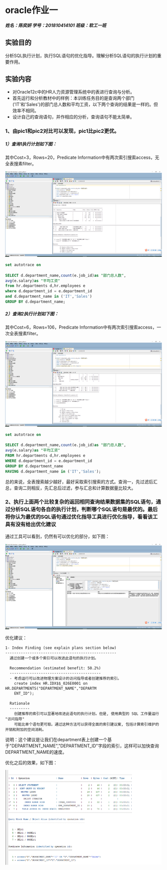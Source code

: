 # oracle作业一

##### 姓名：陈奕妍       										学号：201810414101 										班级：软工一班 

## 实验目的

分析SQL执行计划，执行SQL语句的优化指导。理解分析SQL语句的执行计划的重要作用。
## 实验内容
* 对Oracle12c中的HR人力资源管理系统中的表进行查询与分析。
* 首先运行和分析教材中的样例：本训练任务目的是查询两个部门('IT'和'Sales')的部门总人数和平均工资，以下两个查询的结果是一样的。但效率不相同。
* 设计自己的查询语句，并作相应的分析，查询语句不能太简单。

### 1、由pic1和pic2对比可以发现，pic1比pic2更优。

##### 1）查询1执行计划如下图：

其中Cost=3，Rows=20，Predicate Information中有两次索引搜索access，无全表搜素filter。

![pic1](.\pic1.png)



```sql
set autotrace on

SELECT d.department_name,count(e.job_id)as "部门总人数",
avg(e.salary)as "平均工资"
from hr.departments d,hr.employees e
where d.department_id = e.department_id
and d.department_name in ('IT','Sales')
GROUP BY d.department_name;
```

##### 2）查询2执行计划如下图：

其中Cost=6，Rows=106，Predicate Information中有两次索引搜索access，一次全表搜素filter。

![pic2](.\pic2.png)

```sql
set autotrace on

SELECT d.department_name,count(e.job_id)as "部门总人数",
avg(e.salary)as "平均工资"
FROM hr.departments d,hr.employees e
WHERE d.department_id = e.department_id
GROUP BY d.department_name
HAVING d.department_name in ('IT','Sales');
```

总的来说，全表搜索越少越好，最好采取索引搜索的方式。查询一，先过滤后汇总，查询二则相反，先汇总后过滤，参与汇总和计算数据量比较大。



### 2、执行上面两个比较复杂的返回相同查询结果数据集的SQL语句，通过分析SQL语句各自的执行计划，判断哪个SQL语句是最优的。最后将你认为最优的SQL语句通过优化指导工具进行优化指导，看看该工具有没有给出优化建议

通过工具可以看到，仍然有可以优化的部分，如下图：

![pic3](.\pic3.png)

优化建议：

```
1- Index Finding (see explain plans section below)
--------------------------------------------------
  通过创建一个或多个索引可以改进此语句的执行计划。

  Recommendation (estimated benefit: 50.2%)
  -----------------------------------------
  - 考虑运行可以改进物理方案设计的访问指导或者创建推荐的索引。
    create index HR.IDX$$_026E0001 on HR.DEPARTMENTS("DEPARTMENT_NAME","DEPARTM
    ENT_ID");

  Rationale
  ---------
    创建推荐的索引可以显著地改进此语句的执行计划。但是, 使用典型的 SQL 工作量运行 "访问指导"
    可能比单个语句更可取。通过这种方法可以获得全面的索引建议案, 包括计算索引维护的开销和附加的空间消耗。

```

说明：这个建议是让我们在department表上创建一个基于"DEPARTMENT_NAME","DEPARTMENT_ID"字段的索引，这样可以加快查询DEPARTMENT_NAME的速度。

优化之后的效果，如下图：

![pic4](.\pic4.png)


















